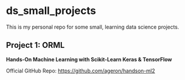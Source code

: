 # ds_small_projects

This is my personal repo for some small, learning data science projects.



## Project 1: ORML

**Hands-On Machine Learning with Scikit-Learn Keras & TensorFlow**

Official GitHub Repo: https://github.com/ageron/handson-ml2

